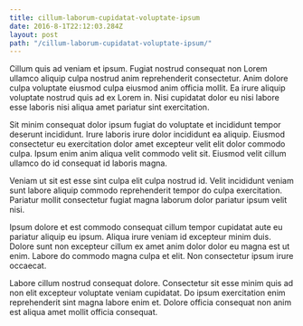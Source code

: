 ```yaml
---
title: cillum-laborum-cupidatat-voluptate-ipsum
date: 2016-8-1T22:12:03.284Z
layout: post
path: "/cillum-laborum-cupidatat-voluptate-ipsum/"
---
```


Cillum quis ad veniam et ipsum. Fugiat nostrud consequat non Lorem ullamco aliquip culpa nostrud anim reprehenderit consectetur. Anim dolore culpa voluptate eiusmod culpa eiusmod anim officia mollit. Ea irure aliquip voluptate nostrud quis ad ex Lorem in. Nisi cupidatat dolor eu nisi labore esse laboris nisi aliqua amet pariatur sint exercitation.

Sit minim consequat dolor ipsum fugiat do voluptate et incididunt tempor deserunt incididunt. Irure laboris irure dolor incididunt ea aliquip. Eiusmod consectetur eu exercitation dolor amet excepteur velit elit dolor commodo culpa. Ipsum enim anim aliqua velit commodo velit sit. Eiusmod velit cillum ullamco do id consequat id laboris magna.

Veniam ut sit est esse sint culpa elit culpa nostrud id. Velit incididunt veniam sunt labore aliquip commodo reprehenderit tempor do culpa exercitation. Pariatur mollit consectetur fugiat magna laborum dolor pariatur ipsum velit nisi.

Ipsum dolore et est commodo consequat cillum tempor cupidatat aute eu pariatur aliquip eu ipsum. Aliqua irure veniam id excepteur minim duis. Dolore sunt non excepteur cillum ex amet anim dolor dolor eu magna est ut enim. Labore do commodo magna culpa et elit. Non consectetur ipsum irure occaecat.

Labore cillum nostrud consequat dolore. Consectetur sit esse minim quis ad non elit excepteur voluptate veniam cupidatat. Do ipsum exercitation enim reprehenderit sint magna labore enim et. Dolore officia consequat non anim est aliqua amet mollit officia consequat.